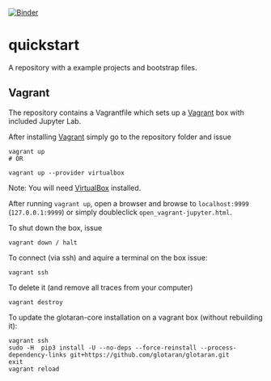 [![Binder](https://mybinder.org/badge.svg)](https://mybinder.org/v2/gh/s-weigand/quickstart.git/master)

# quickstart
A repository with a example projects and bootstrap files.

## Vagrant

The repository contains a Vagrantfile which sets up a [Vagrant](https://www.vagrantup.com/) box with included Jupyter Lab.

After installing [Vagrant](https://www.vagrantup.com/) simply go to the
repository folder and issue

    vagrant up
    # OR

    vagrant up --provider virtualbox

Note: You will need [VirtualBox](https://www.virtualbox.org/) installed.

After running `vagrant up`, open a browser and browse to `localhost:9999` (`127.0.0.1:9999`) or simply doubleclick `open_vagrant-jupyter.html`.

To shut down the box, issue

    vagrant down / halt

To connect (via ssh) and aquire a terminal on the box issue:

    vagrant ssh

To delete it (and remove all traces from your computer)

    vagrant destroy

To update the glotaran-core installation on a vagrant box (without rebuilding it):

    vagrant ssh
    sudo -H  pip3 install -U --no-deps --force-reinstall --process-dependency-links git+https://github.com/glotaran/glotaran.git
    exit
    vagrant reload
